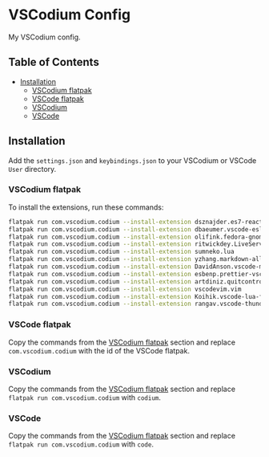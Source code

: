 # VSCodium Config <!-- omit in toc -->

My VSCodium config.

## Table of Contents <!-- omit in toc -->

- [Installation](#installation)
  - [VSCodium flatpak](#vscodium-flatpak)
  - [VSCode flatpak](#vscode-flatpak)
  - [VSCodium](#vscodium)
  - [VSCode](#vscode)

## Installation

Add the `settings.json` and `keybindings.json` to your VSCodium or VSCode `User` directory.

### VSCodium flatpak

To install the extensions, run these commands:

```bash
flatpak run com.vscodium.codium --install-extension dsznajder.es7-react-js-snippets
flatpak run com.vscodium.codium --install-extension dbaeumer.vscode-eslint
flatpak run com.vscodium.codium --install-extension olifink.fedora-gnome-light-dark
flatpak run com.vscodium.codium --install-extension ritwickdey.LiveServer
flatpak run com.vscodium.codium --install-extension sumneko.lua
flatpak run com.vscodium.codium --install-extension yzhang.markdown-all-in-one
flatpak run com.vscodium.codium --install-extension DavidAnson.vscode-markdownlint
flatpak run com.vscodium.codium --install-extension esbenp.prettier-vscode
flatpak run com.vscodium.codium --install-extension artdiniz.quitcontrol-vscode
flatpak run com.vscodium.codium --install-extension vscodevim.vim
flatpak run com.vscodium.codium --install-extension Koihik.vscode-lua-format
flatpak run com.vscodium.codium --install-extension rangav.vscode-thunder-client
```

### VSCode flatpak

Copy the commands from the [VSCodium flatpak](#vscodium-flatpak) section and replace `com.vscodium.codium` with the id of the VSCode flatpak.

### VSCodium

Copy the commands from the [VSCodium flatpak](#vscodium-flatpak) section and replace `flatpak run com.vscodium.codium` with `codium`.

### VSCode

Copy the commands from the [VSCodium flatpak](#vscodium-flatpak) section and replace `flatpak run com.vscodium.codium` with `code`.
